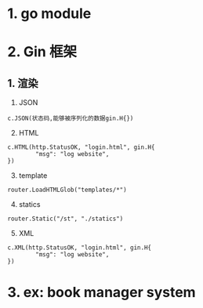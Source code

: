 # 1. go module
# 2. Gin 框架
## 1. 渲染
1. JSON
```
c.JSON(状态码,能够被序列化的数据gin.H{})
```
2. HTML
```
c.HTML(http.StatusOK, "login.html", gin.H{
		"msg": "log website",
})
```
3. template
```
router.LoadHTMLGlob("templates/*")
```
4. statics
```
router.Static("/st", "./statics")
```
5. XML
```
c.XML(http.StatusOK, "login.html", gin.H{
		"msg": "log website",
})
```
# 3. ex: book manager system

